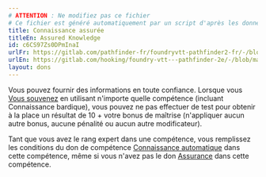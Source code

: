 ```yaml
---
# ATTENTION : Ne modifiez pas ce fichier
# Ce fichier est généré automatiquement par un script d'après les données du module Foundry VTT officiel et de sa traduction
title: Connaissance assurée
titleEn: Assured Knowledge
id: c6CS97Zs0DPmInaI
urlFr: https://gitlab.com/pathfinder-fr/foundryvtt-pathfinder2-fr/-/blob/master/data/feats/c6CS97Zs0DPmInaI.htm
urlEn: https://gitlab.com/hooking/foundry-vtt---pathfinder-2e/-/blob/master/packs/data/feats.db/assured-knowledge.json
layout: dons
---
```

Vous pouvez fournir des informations en toute confiance. Lorsque vous [Vous souvenez](../actions/se-souvenir-arcanes.html) en utilisant n'importe quelle compétence (incluant Connaissance bardique), vous pouvez ne pas effectuer de test pour obtenir à la place un résultat de 10 + votre bonus de maîtrise (n'appliquer aucun autre bonus, aucune pénalité ou aucun autre modificateur).

Tant que vous avez le rang expert dans une compétence, vous remplissez les conditions du don de compétence [Connaissance automatique](savoir-automatique.html) dans cette compétence, même si vous n'avez pas le don [Assurance](assurance.html) dans cette compétence.
